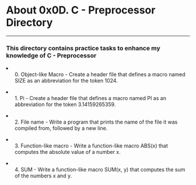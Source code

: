 <h1>About 0x0D. C - Preprocessor Directory</h1>
<hr>
<h3>This directory contains practice tasks to enhance my knowledge of C - Preprocessor</h3>
<p>
<li><ol>0. Object-like Macro - Create a header file that defines a macro named SIZE as an abbreviation for the token 1024.</ol></li>

<li><ol>1. Pi - Create a header file that defines a macro named PI as an abbreviation for the token 3.14159265359.</ol></li>

<li><ol>2. File name - Write a program that prints the name of the file it was compiled from, followed by a new line.</ol></li>

<li><ol>3. Function-like macro - Write a function-like macro ABS(x) that computes the absolute value of a number x.</ol></li>

<li><ol>4. SUM - Write a function-like macro SUM(x, y) that computes the sum of the numbers x and y.</ol></li>
</p>
